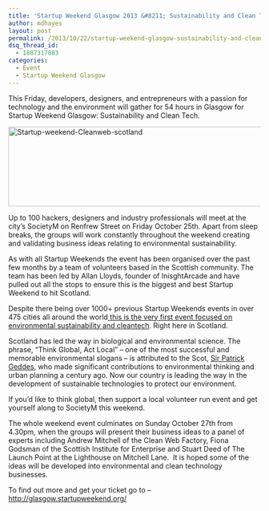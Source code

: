 ```yaml
---
title: 'Startup Weekend Glasgow 2013 &#8211; Sustainability and Clean Tech'
author: mdhayes
layout: post
permalink: /2013/10/22/startup-weekend-glasgow-sustainability-and-cleantech/
dsq_thread_id:
  - 1887317883
categories:
  - Event
  - Startup Weekend Glasgow
---
```

<p dir="ltr">
  This Friday, developers, designers, and entrepreneurs with a passion for technology and the environment will gather for 54 hours in Glasgow for Startup Weekend Glasgow: Sustainability and Clean Tech.
</p>

<p dir="ltr">
  <a href="http://www.rookieoven.com/wp-content/uploads/2013/10/bluish-green-massive.png"><img class="aligncenter size-full wp-image-12861" alt="Startup-weekend-Cleanweb-scotland" src="http://www.rookieoven.com/wp-content/uploads/2013/10/bluish-green-massive.png" width="550" height="159" /></a>
</p>

<p dir="ltr">
  Up to 100 hackers, designers and industry professionals will meet at the city’s SocietyM on Renfrew Street on Friday October 25th. Apart from sleep breaks, the groups will work constantly throughout the weekend creating and validating business ideas relating to environmental sustainability.
</p>

<p dir="ltr">
  As with all Startup Weekends the event has been organised over the past few months by a team of volunteers based in the Scottish community. The team has been led by Allan Lloyds, founder of InisghtArcade and have pulled out all the stops to ensure this is the biggest and best Startup Weekend to hit Scotland.
</p>

<p dir="ltr">
  Despite there being over 1000+ previous Startup Weekends events in over 475 cities all around the world<a href="http://startupweekend.us1.list-manage1.com/track/click?u=92be899ef5a892c60b4a6cd97&id=a0e3a463bf&e=0c92fbbb7a"> this is the very first event focused on environmental sustainability and cleantech</a>. Right here in Scotland.
</p>

<p dir="ltr">
  Scotland has led the way in biological and environmental science. The phrase, &#8220;Think Global, Act Local&#8221; &#8211; one of the most successful and memorable environmental slogans &#8211; is attributed to the Scot, <a href="http://startupweekend.us1.list-manage.com/track/click?u=92be899ef5a892c60b4a6cd97&id=d6cec62f52&e=0c92fbbb7a">Sir Patrick Geddes</a>, who made significant contributions to environmental thinking and urban planning a century ago. Now our country is leading the way in the development of sustainable technologies to protect our environment.
</p>

<p dir="ltr">
  If you&#8217;d like to think global, then support a local volunteer run event and get yourself along to SocietyM this weekend.
</p>

<p dir="ltr">
  The whole weekend event culminates on Sunday October 27th from 4.30pm, when the groups will present their business ideas to a panel of experts including Andrew Mitchell of the Clean Web Factory, Fiona Godsman of the Scottish Institute for Enterprise and Stuart Deed of The Launch Point at the Lighthouse on Mitchell Lane.  It is hoped some of the ideas will be developed into environmental and clean technology businesses.
</p>

<p dir="ltr">
  To find out more and get your ticket go to &#8211; <a title="Sw Glasgow" href="http://glasgow.startupweekend.org/">http://glasgow.startupweekend.org/</a>
</p>